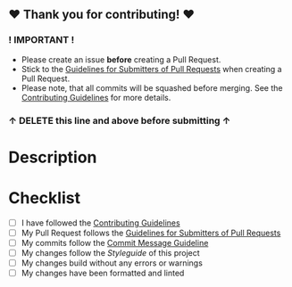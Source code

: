 ## ❤ Thank you for contributing! ❤

### ! IMPORTANT !

- Please create an issue **before** creating a Pull Request.
- Stick to the [Guidelines for Submitters of Pull Requests](../docs/CONTRIBUTING.md#Guidelines-for-Submitters) when creating
a Pull Request.
- Please note, that all commits will be squashed before merging.
See the [Contributing Guidelines](../docs/CONTRIBUTING.md#General-Workflow) for more details.

### ↑ DELETE this line and above **before** submitting ↑

# Description
<!-- Please stick to the [Guidelines for Submitters of Pull Requests](../CONTRIBUTING.md#Guidelines-for-Submitters). -->

# Checklist
<!-- Only make a Pull Request if you can check off everything from the following list. -->

- [ ] I have followed the [Contributing Guidelines](../docs/CONTRIBUTING.md)
- [ ] My Pull Request follows the [Guidelines for Submitters of Pull Requests](../docs/CONTRIBUTING.md#Guidelines-for-Submitters)
- [ ] My commits follow the [Commit Message Guideline](../docs/CONTRIBUTING.md#Commit-Message)
- [ ] My changes follow the *Styleguide* of this project
- [ ] My changes build without any errors or warnings
- [ ] My changes have been formatted and linted